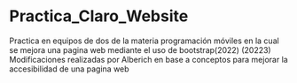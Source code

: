 # Practica_Claro_Website
Practica en equipos de dos de la materia programación móviles en la cual se mejora una pagina web mediante el uso de bootstrap(2022) 
(20223) Modificaciones realizadas por Alberich en base a conceptos para mejorar la accesibilidad de una pagina web
